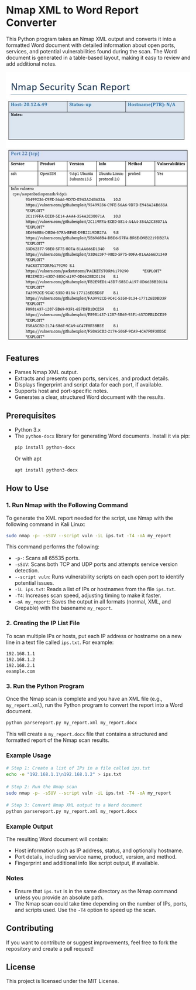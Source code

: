 # Nmap XML to Word Report Converter

This Python program takes an Nmap XML output and converts it into a formatted Word document with detailed information about open ports, services, and potential vulnerabilities found during the scan. The Word document is generated in a table-based layout, making it easy to review and add additional notes.

<p align="center">
  <img src="https://github.com/linuxx/nmap_reporter/blob/main/image/ss1.jpg?raw=true" />
</p>

## Features
- Parses Nmap XML output.
- Extracts and presents open ports, services, and product details.
- Displays fingerprint and script data for each port, if available.
- Supports host and port-specific notes.
- Generates a clear, structured Word document with the results.

## Prerequisites

- Python 3.x
- The `python-docx` library for generating Word documents. Install it via pip:
  ```bash
  pip install python-docx
  ```
  Or with apt
  ```bash
  apt install python3-docx
  ```

## How to Use

### 1. Run Nmap with the Following Command

To generate the XML report needed for the script, use Nmap with the following command in Kali Linux:

```bash
sudo nmap -p- -sSUV --script vuln -iL ips.txt -T4 -oA my_report
```

This command performs the following:
- `-p-`: Scans all 65535 ports.
- `-sSUV`: Scans both TCP and UDP ports and attempts service version detection.
- `--script vuln`: Runs vulnerability scripts on each open port to identify potential issues.
- `-iL ips.txt`: Reads a list of IPs or hostnames from the file `ips.txt`.
- `-T4`: Increases scan speed, adjusting timing to make it faster.
- `-oA my_report`: Saves the output in all formats (normal, XML, and Grepable) with the basename `my_report`.

### 2. Creating the IP List File

To scan multiple IPs or hosts, put each IP address or hostname on a new line in a text file called `ips.txt`. For example:

```text
192.168.1.1
192.168.1.2
192.168.2.1
example.com
```

### 3. Run the Python Program

Once the Nmap scan is complete and you have an XML file (e.g., `my_report.xml`), run the Python program to convert the report into a Word document. 

```bash
python parsereport.py my_report.xml my_report.docx
```

This will create a `my_report.docx` file that contains a structured and formatted report of the Nmap scan results.

### Example Usage

```bash
# Step 1: Create a list of IPs in a file called ips.txt
echo -e "192.168.1.1\n192.168.1.2" > ips.txt

# Step 2: Run the Nmap scan
sudo nmap -p- -sSUV --script vuln -iL ips.txt -T4 -oA my_report

# Step 3: Convert Nmap XML output to a Word document
python parsereport.py my_report.xml my_report.docx
```

### Example Output

The resulting Word document will contain:
- Host information such as IP address, status, and optionally hostname.
- Port details, including service name, product, version, and method.
- Fingerprint and additional info like script output, if available.

### Notes

- Ensure that `ips.txt` is in the same directory as the Nmap command unless you provide an absolute path.
- The Nmap scan could take time depending on the number of IPs, ports, and scripts used. Use the `-T4` option to speed up the scan.

## Contributing

If you want to contribute or suggest improvements, feel free to fork the repository and create a pull request!

## License

This project is licensed under the MIT License.
